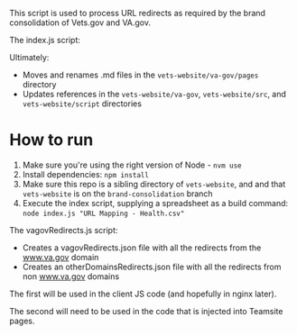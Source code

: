 This script is used to process URL redirects as required by the brand consolidation of Vets.gov and VA.gov.

The index.js script:

Ultimately:
- Moves and renames .md files in the `vets-website/va-gov/pages` directory
- Updates references in the `vets-website/va-gov`, `vets-website/src`, and `vets-website/script` directories

# How to run
1. Make sure you're using the right version of Node - `nvm use`
2. Install dependencies: `npm install`
3. Make sure this repo is a sibling directory of `vets-website`, and and that `vets-website` is on the `brand-consolidation` branch
4. Execute the index script, supplying a spreadsheet as a build command: `node index.js "URL Mapping - Health.csv"`

The vagovRedirects.js script:

- Creates a vagovRedirects.json file with all the redirects from the www.va.gov domain
- Creates an otherDomainsRedirects.json file with all the redirects from non www.va.gov domains

The first will be used in the client JS code (and hopefully in nginx later).

The second will need to be used in the code that is injected into Teamsite pages.
